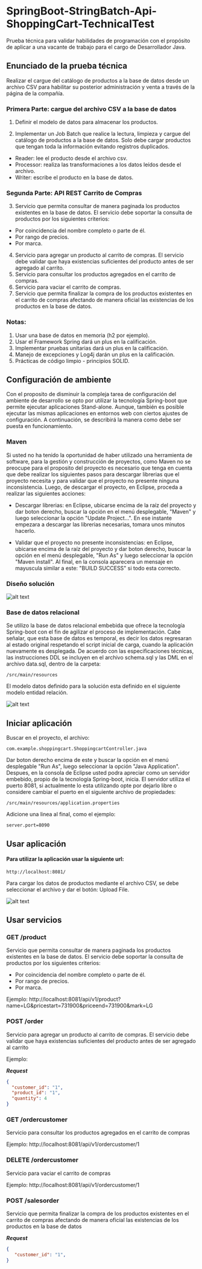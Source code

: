 # SpringBoot-StringBatch-Api-ShoppingCart-TechnicalTest
Prueba técnica para validar habilidades de programación con el propósito de aplicar a una vacante de trabajo para el cargo de Desarrollador Java.

## Enunciado de la prueba técnica

Realizar el cargue del catálogo de productos a la base de datos desde un archivo CSV para habilitar su posterior administración y venta a través de la página de la
compañía.

### Primera Parte: cargue del archivo CSV a la base de datos
1. Definir el modelo de datos para almacenar los productos.

2. Implementar un Job Batch que realice la lectura, limpieza y cargue del catálogo de productos a la base de datos. Solo debe cargar productos que tengan toda la información evitando registros duplicados.
- Reader: lee el producto desde el archivo csv.
- Processor: realiza las transformaciones a los datos leídos desde el archivo.
- Writer: escribe el producto en la base de datos.

### Segunda Parte: API REST Carrito de Compras
3. Servicio que permita consultar de manera paginada los productos existentes en la base de datos. El servicio debe soportar la consulta de productos por
los siguientes criterios:
- Por coincidencia del nombre completo o parte de él.
- Por rango de precios.
- Por marca.
4. Servicio para agregar un producto al carrito de compras. El servicio debe validar que haya existencias suficientes del producto antes de ser agregado al carrito.
5. Servicio para consultar los productos agregados en el carrito de compras.
6. Servicio para vaciar el carrito de compras.
7. Servicio que permita finalizar la compra de los productos existentes en el carrito de compras afectando de manera oficial las existencias de los productos en la base de datos.

### Notas:
1. Usar una base de datos en memoria (h2 por ejemplo).
2. Usar el Framework Spring dará un plus en la calificación.
3. Implementar pruebas unitarias dará un plus en la calificación.
4. Manejo de excepciones y Log4j darán un plus en la calificación.
5. Prácticas de código limpio - principios SOLID.

## Configuración de ambiente

Con el proposito de disminuir la compleja tarea de configuración del ambiente de desarrollo se opto por utilizar la tecnología Spring-boot que permite ejecutar aplicaciones Stand-alone. Aunque, también es posible ejecutar las mismas aplicaciones en entornos web con ciertos ajustes de configuración. A continuación, se describirá la manera como debe ser puesta en funcionamiento.

### Maven

Si usted no ha tenido la oportunidad de haber utilizado una herramienta de software, para la gestión y construcción de proyectos, como Maven no se preocupe para el proposito del proyecto es necesario que tenga en cuenta que debe realizar los siguientes pasos para descargar librerias que el proyecto necesita y para validar que el proyecto no presente ninguna inconsistencia. Luego, de descargar el proyecto, en Eclipse, proceda a realizar las siguientes acciones:

- Descargar librerias: en Eclipse, ubicarse encima de la raíz del proyecto y dar boton derecho, buscar la opción en el menú desplegable, "Maven" y luego seleccionar la opción "Update Project...". En ese instante empezara a descargar las librerias necesarias, tomara unos minutos hacerlo.

- Validar que el proyecto no presente inconsistencias: en Eclipse, ubicarse encima de la raíz del proyecto y dar boton derecho, buscar la opción en el menú desplegable, "Run As" y luego seleccionar la opción "Maven install". Al final, en la consola aparecera un mensaje en mayuscula similar a este: "BUILD SUCCESS" si todo esta correcto.

### Diseño solución

![alt text](src/main/resources/images/desing.png)


### Base de datos relacional

Se utilizo la base de datos relacional embebida que ofrece la tecnología Spring-boot con el fin de agilizar el proceso de implementación. Cabe señalar, que esta base de datos es temporal, es decir los datos regresaran al estado original respetando el script inicial de carga, cuando la aplicación nuevamente es desplegada. De acuerdo con las especificaciones técnicas, las instrucciones DDL se incluyen en el archivo schema.sql y las DML en el archivo data.sql, dentro de la carpeta:

`/src/main/resources`

El modelo datos definido para la solución esta definido en el siguiente modelo entidad relación.

![alt text](src/main/resources/images/mer.png)


## Iniciar aplicación

Buscar en el proyecto, el archivo:

`com.example.shoppingcart.ShoppingcartController.java`

Dar boton derecho encima de este y buscar la opción en el menú desplegable "Run As", luego seleccionar la opción "Java Application". Despues, en la consola de Eclipse usted podra apreciar como un servidor embebido, propio de la tecnología Spring-boot, inicia. El servidor utiliza el puerto 8081, si actualmente lo esta utilizando opte por dejarlo libre o considere cambiar el puerto en el siguiente archivo de propiedades:

`/src/main/resources/application.properties`

Adicione una linea al final, como el ejemplo:

`server.port=8090`

## Usar aplicación

#### Para utilizar la aplicación usar la siguiente url:

`http://localhost:8081/`

Para cargar los datos de productos mediante el archivo CSV, se debe seleccionar el archivo y dar el botón: Upload File.

![alt text](src/main/resources/images/uploadfile.png)


## Usar servicios

### GET /product

Servicio que permita consultar de manera paginada los productos existentes en la base de datos. El servicio debe soportar la consulta de productos por los siguientes criterios:

- Por coincidencia del nombre completo o parte de él.
- Por rango de precios.
- Por marca.

Ejemplo:
http://localhost:8081/api/v1/product?name=LG&pricestart=731900&priceend=731900&mark=LG

### POST /order

Servicio para agregar un producto al carrito de compras. El servicio debe validar que haya existencias suficientes del producto antes de ser agregado al carrito

Ejemplo:

***Request***

```json
{
  "customer_id": "1",
  "product_id": "1",
  "quantity": 4
}
```

### GET /ordercustomer

Servicio para consultar los productos agregados en el carrito de compras

Ejemplo:
http://localhost:8081/api/v1/ordercustomer/1

### DELETE /ordercustomer

Servicio para vaciar el carrito de compras

Ejemplo:
http://localhost:8081/api/v1/ordercustomer/1

### POST /salesorder

Servicio que permita finalizar la compra de los productos existentes en el carrito de compras afectando de manera oficial las existencias de los productos en la base de datos

***Request***

```json
{
   "customer_id": "1",
}
```












